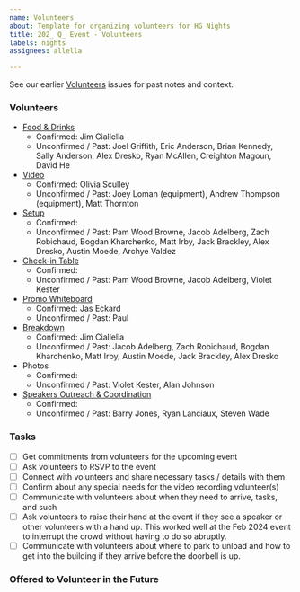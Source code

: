 ```yaml
---
name: Volunteers
about: Template for organizing volunteers for HG Nights
title: 202_ Q_ Event - Volunteers
labels: nights
assignees: allella

---
```


See our earlier [Volunteers](https://github.com/hackgvl/nights/issues?q=volunteers+in%3Atitle+is%3Aissue) issues for past notes and context.

### Volunteers
- [Food & Drinks](https://github.com/hackgvl/nights/issues?q=food+planning+in%3Atitle+is%3Aissue)
  - Confirmed: Jim Ciallella
  - Unconfirmed / Past: Joel Griffith, Eric Anderson, Brian Kennedy, Sally Anderson, Alex Dresko, Ryan McAllen, Creighton Magoun, David He
- [Video](https://github.com/hackgvl/nights/issues?q=video+in%3Atitle+is%3Aissue)
  - Confirmed: Olivia Sculley
  - Unconfirmed / Past: Joey Loman (equipment), Andrew Thompson (equipment), Matt Thornton
- [Setup](https://github.com/hackgvl/nights/issues?q=check-in+in%3Atitle+is%3Aissue)
  - Confirmed:
  - Unconfirmed / Past: Pam Wood Browne, Jacob Adelberg, Zach Robichaud, Bogdan Kharchenko, Matt Irby, Jack Brackley, Alex Dresko, Austin Moede, Archye Valdez
- [Check-in Table](https://github.com/hackgvl/nights/issues?q=check-in+in%3Atitle+is%3Aissue)
  - Confirmed:
  - Unconfirmed / Past: Pam Wood Browne, Jacob Adelberg, Violet Kester
- [Promo Whiteboard](https://github.com/hackgvl/nights/issues?q=whiteboard+in%3Atitle+is%3Aissue)
  - Confirmed: Jas Eckard
  - Unconfirmed / Past: Paul
- [Breakdown](https://github.com/hackgvl/nights/issues?q=breakdown+in%3Atitle+is%3Aissue)
  - Confirmed: Jim Ciallella
  - Unconfirmed / Past: Jacob Adelberg, Zach Robichaud, Bogdan Kharchenko, Matt Irby, Austin Moede, Jack Brackley, Alex Dresko
- Photos
  - Confirmed:
  - Unconfirmed / Past: Violet Kester, Alan Johnson
- [Speakers Outreach & Coordination](https://github.com/hackgvl/nights/issues?q=speakers+format+in%3Atitle+is%3Aissue)
  - Confirmed:
  - Unconfirmed / Past: Barry Jones, Ryan Lanciaux, Steven Wade
 
### Tasks
- [ ] Get commitments from volunteers for the upcoming event
- [ ] Ask volunteers to RSVP to the event
- [ ] Connect with volunteers and share necessary tasks / details with them
- [ ] Confirm about any special needs for the video recording volunteer(s)
- [ ] Communicate with volunteers about when they need to arrive, tasks, and such
- [ ] Ask volunteers to raise their hand at the event if they see a speaker or other volunteers with a hand up. This worked well at the Feb 2024 event to interrupt the crowd without having to do so abruptly.
- [ ] Communicate with volunteers about where to park to unload and how to get into the building if they arrive before the doorbell is up.

### Offered to Volunteer in the Future
